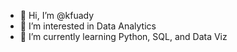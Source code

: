 - 👋 Hi, I’m @kfuady
- 👀 I’m interested in Data Analytics
- 🌱 I’m currently learning Python, SQL, and Data Viz

<!---
kfuady/kfuady is a ✨ special ✨ repository because its `README.md` (this file) appears on your GitHub profile.
You can click the Preview link to take a look at your changes.
--->
